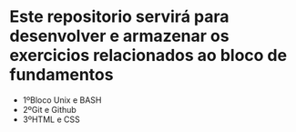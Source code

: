 # Este repositorio servirá para desenvolver e armazenar os exercicios relacionados ao bloco de fundamentos

* 1ºBloco Unix e BASH
* 2ºGit e Github
* 3ºHTML e CSS
